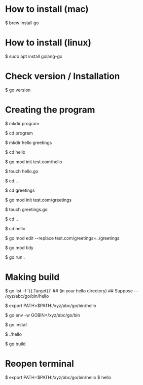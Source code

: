 # How to install (mac)
$ brew install go

# How to install (linux)
$ sudo apt install golang-go


# Check version / Installation
$ go version 

# Creating the program
$ mkdir program

$ cd program

$ mkdir hello greetings

$ cd hello

$ go mod init test.com/hello

$ touch hello.go

$ cd ..

$ cd greetings

$ go  mod init test.com/greetings

$ touch greetings.go

$ cd ..

$ cd hello

$ go mod edit --replace test.com/greetings=../greetings

$ go mod tidy

$ go run .


# Making build
$ go list -f '{{.Target}}' ## (in your hello directory) ## Suppose -- /xyz/abc/go/bin/hello

$ export PATH=$PATH:/xyz/abc/go/bin/hello

$ go env -w GOBIN=/xyz/abc/go/bin

$ go install

$ ./hello

$ go build 

# Reopen terminal
$ export PATH=$PATH:/xyz/abc/go/bin/hello
$ hello

